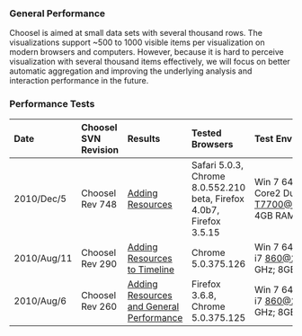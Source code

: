 ### General Performance ###

Choosel is aimed at small data sets with several thousand rows. The visualizations support ~500 to 1000 visible items per visualization on modern browsers and computers. However, because it is hard to perceive visualization with several thousand items effectively, we will focus on better automatic aggregation and improving the underlying analysis and interaction performance in the future.

### Performance Tests ###

| **Date** | **Choosel SVN Revision** | **Results** | **Tested Browsers** | **Test Environment**|
|:---------|:-------------------------|:------------|:--------------------|:--------------------|
| 2010/Dec/5 | Choosel Rev 748 | [Adding Resources](https://spreadsheets.google.com/pub?key=0AgNAl7-WtHbcdGZ6ZC1SOE05cG54LU5qTW96UmIwd1E&hl=en&output=html) | Safari 5.0.3, Chrome 8.0.552.210 beta, Firefox 4.0b7, Firefox 3.5.15 | Win 7 64 bit; Intel Core2 Duo CPU T7700@2.40GHz; 4GB RAM|
| 2010/Aug/11 | Choosel Rev 290 | [Adding Resources to Timeline ](https://spreadsheets.google.com/pub?key=0AlCDj1dv3u4tdEpmeVpCY0hMUW9rR3NZZk9xYUNCd1E&hl=en&output=html) | Chrome 5.0.375.126 |Win 7 64 bit; Intel i7 860@2.80 GHz; 8GB RAM|
| 2010/Aug/6 | Choosel Rev 260 | [Adding Resources and General Performance ](http://spreadsheets.google.com/pub?key=0AlCDj1dv3u4tdFBjU2xidGpIc3ZGM3BlMlVjMVhvZmc&hl=en&gid=0) | Firefox 3.6.8, Chrome 5.0.375.125  | Win 7 64 bit; Intel i7 860@2.80 GHz; 8GB RAM|